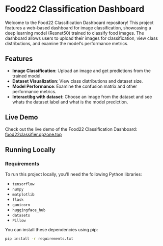 # Food22 Classification Dashboard

Welcome to the Food22 Classification Dashboard repository! This project features a web-based dashboard for image classification, showcasing a deep learning model (Resnet50) trained to classify food images. The dashboard allows users to upload their images for classification, view class distributions, and examine the model's performance metrics.

## Features

- **Image Classification**: Upload an image and get predictions from the trained model.
- **Dataset Visualization**: View class distributions and dataset size.
- **Model Performance**: Examine the confusion matrix and other performance metrics.
- **Interactibg with dataset**: Choose an image from the dataset and see whats the dataset label and what is the model prediction.

## Live Demo

Check out the live demo of the Food22 Classification Dashboard: [food22classifier.dpzone.top](https://food22classifier.dpzone.top)

## Running Locally

### Requirements

To run this project locally, you'll need the following Python libraries:

- `tensorflow`
- `numpy`
- `matplotlib`
- `flask`
- `gunicorn`
- `huggingface_hub`
- `datasets`
- `Pillow`

You can install these dependencies using pip:

```bash
pip install -r requirements.txt
